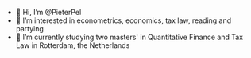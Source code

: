 - 👋 Hi, I’m @PieterPel
- 👀 I’m interested in econometrics, economics, tax law, reading and partying
- 🌱 I’m currently studying two masters' in Quantitative Finance and Tax Law in Rotterdam, the Netherlands
